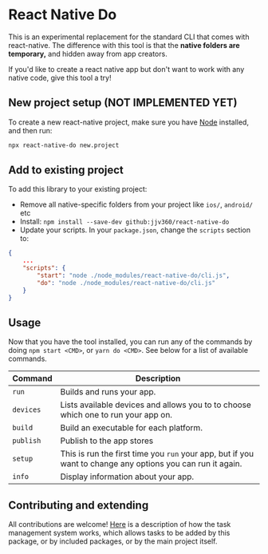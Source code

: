 # React Native Do

This is an experimental replacement for the standard CLI that comes with react-native. 
The difference with this tool is that the **native folders are temporary,** and hidden away
from app creators.

If you'd like to create a react native app but don't want to work with any native code, give
this tool a try!

## New project setup (NOT IMPLEMENTED YET)

To create a new react-native project, make sure you have [Node](https://nodejs.org) installed, and then run:

``` sh
npx react-native-do new.project
```

## Add to existing project

To add this library to your existing project:

- Remove all native-specific folders from your project like `ios/`, `android/` etc
- Install: `npm install --save-dev github:jjv360/react-native-do`
- Update your scripts. In your `package.json`, change the `scripts` section to:

``` json
{
    ...
    "scripts": {
        "start": "node ./node_modules/react-native-do/cli.js",
        "do": "node ./node_modules/react-native-do/cli.js"
    }
}
```

## Usage

Now that you have the tool installed, you can run any of the commands by doing `npm start <CMD>`, or `yarn do <CMD>`. See below for a list of available commands.

Command         | Description
----------------|---------------------
`run`           | Builds and runs your app.
`devices`       | Lists available devices and allows you to to choose which one to run your app on.
`build`         | Build an executable for each platform.
`publish`       | Publish to the app stores
`setup`         | This is run the first time you `run` your app, but if you want to change any options you can run it again.
`info`          | Display information about your app.

## Contributing and extending

All contributions are welcome! [Here](About.md) is a description of how the task management system works, which allows tasks to be added by this package, or by included packages, or by the main project itself.